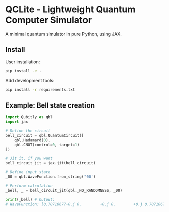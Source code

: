 # QCLite - Lightweight Quantum Computer Simulator

A minimal quantum simulator in pure Python, using JAX.

## Install

User installation:
```bash
pip install -e .
```

Add development tools:
```bash
pip install -r requirements.txt
```

## Example: Bell state creation

```python
import Qubitly as qbl
import jax

# Define the circuit
bell_circuit = qbl.QuantumCircuit([
    qbl.Hadamard(0),
    qbl.CNOT(control=0, target=1)
])

# Jit it, if you want
bell_circuit_jit = jax.jit(bell_circuit)

# Define input state
_00 = qbl.WaveFunction.from_string('00')

# Perform calculation
_bell, _ = bell_circuit_jit(qbl._NO_RANDOMNESS, _00)

print(_bell) # Output: 
# WaveFunction: [0.70710677+0.j 0.        +0.j 0.        +0.j 0.70710677+0.j]
```

